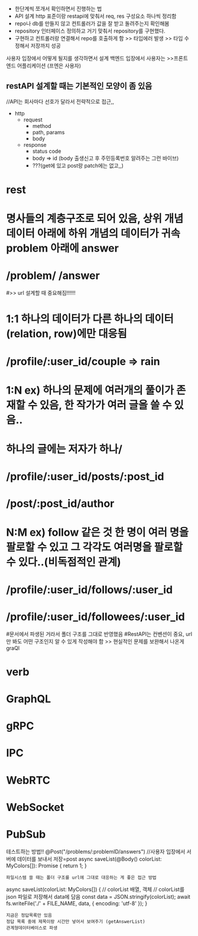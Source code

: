 - 한단계씩 쪼개서 확인하면서 진행하는 법
- API 설계 http 표준이랑 restapi에 맞춰서 req, res 구성요소 하나씩 정리함
- repo나 db를 만들지 않고 컨트롤러가 값을 잘 받고 돌려주는지 확인해봄
- repository 인터페이스 정의하고 거기 맞춰서 repository를 구현했다.
- 구현하고 컨트롤러랑 연결해서 repo를 호출하게 함 >> 타입에러 발생 >> 타입 수정해서 저장까지 성공


사용자 입장에서 어떻게 될지를 생각하면서 설계
백엔드 입장에서 사용자는 >>프론트엔드 어플리케이션
(프엔은 사용자)

restAPI 설계할 때는 기본적인 모양이 좀 있음
-
//API는 회사마다 선호가 달라서 전략적으로 접근,,

- http
  - request
    - method
    - path, params
    - body
  - response
    - status code
    - body => id (body 출생신고 후 주민등록번호 알려주는 그런 바이브)
    - ???(get에 있고 post랑 patch에는 없고,,) 
# rest

# 명사들의 계층구조로 되어 있음, 상위 개념 데이터 아래에 하위 개념의 데이터가 귀속 problem 아래에 answer
# /problem/ /answer

#>> url 설계할 때 중요해짐!!!!!!
# 1:1 하나의 데이터가 다른 하나의 데이터(relation, row)에만 대응됨
# /profile/:user_id/couple => rain
# 1:N ex) 하나의 문제에 여러개의 풀이가 존재할 수 있음, 한 작가가 여러 글을 쓸 수 있음..
#   하나의 글에는 저자가 하나/
# /profile/:user_id/posts/:post_id
# /post/:post_id/author

# N:M ex) follow 같은 것 한 명이 여러 명을 팔로할 수 있고 그 각각도 여러명을 팔로할 수 있다..(비독점적인 관계)
# /profile/:user_id/follows/:user_id
# /profile/:user_id/followees/:user_id

#문서에서 파생된 거라서 폴더 구조를 그대로 반영했음
#RestAPI는 컨벤션이 중요, url만 봐도 어떤 구조인지 알 수 있게 작성해야 함 >> 현실적인 문제를 보완해서 나온게 graQl

# verb

# GraphQL
# gRPC
# IPC
# WebRTC
# WebSocket
# PubSub

테스트하는 방법!!
 @Post("/problems/:problemID/answers") //사용자 입장에서 서버에 데이터를 보내서 저장=post
    async saveList(@Body() colorList: MyColors[]): Promise<number> {
        return 1;
    }

    파일시스템 쓸 때는 폴더 구조를 url에 그대로 대응하는 게 좋은 접근 방법


 async saveList(colorList: MyColors[]) { // colorList 배열, 객체
        // colorList를 json 파일로 저장해서 data에 담음
        const data = JSON.stringify(colorList);
        await fs.writeFile('./' + FILE_NAME, data, { encoding: 'utf-8' });
    }


    지금은 정답목록만 있음
    정답 목록 중에 제목이랑 시간만 넣어서 보여주기 (getAnswerList)
    관계형데이터베이스로 파생 